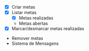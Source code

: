 - [x] Criar metas
- [x] Listar metas
    -  [x] Metas realizadas
    - Metas abertas
- [x] Marcar/desmarcar metas realizadas
- Remover metas
- Sistema de Mensagens